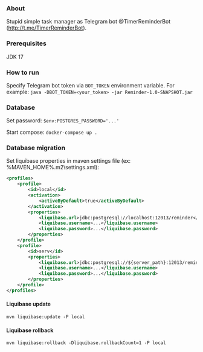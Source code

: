 ### About
Stupid simple task manager as Telegram bot @TimerReminderBot (http://t.me/TimerReminderBot). 

### Prerequisites
JDK 17

### How to run
Specify Telegram bot token via `BOT_TOKEN` environment variable.
For example: `java -DBOT_TOKEN=<your_token> -jar Reminder-1.0-SNAPSHOT.jar`

### Database
Set password: `$env:POSTGRES_PASSWORD='...'`

Start compose: `docker-compose up .`

### Database migration
Set liquibase properties in maven settings file (ex: %MAVEN_HOME%\.m2\settings.xml):
```xml
<profiles>
    <profile>
        <id>local</id>
        <activation>
            <activeByDefault>true</activeByDefault>
        </activation>
        <properties>
            <liquibase.url>jdbc:postgresql://localhost:12013/reminder</liquibase.url>
            <liquibase.username>...</liquibase.username>
            <liquibase.password>...</liquibase.password>
        </properties>
    </profile>
    <profile>
        <id>serv</id>
        <properties>
            <liquibase.url>jdbc:postgresql://${server_path}:12013/reminder</liquibase.url>
            <liquibase.username>...</liquibase.username>
            <liquibase.password>...</liquibase.password>
        </properties>
    </profile>
</profiles>
```
#### Liquibase update
`mvn liquibase:update -P local`
#### Liquibase rollback
`mvn liquibase:rollback -Dliquibase.rollbackCount=1 -P local`